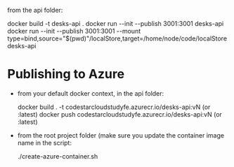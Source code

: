 from the api folder:

docker build -t desks-api .
docker run --init --publish 3001:3001 desks-api
docker run --init --publish 3001:3001 --mount type=bind,source="$(pwd)"/localStore,target=/home/node/code/localStore desks-api

# Publishing to Azure
* from your default docker context, in the api folder:

    docker build . -t codestarcloudstudyfe.azurecr.io/desks-api:vN (or :latest)
    docker push codestarcloudstudyfe.azurecr.io/desks-api:vN (or :latest)

* from the root project folder (make sure you update the container image name in the script:

    ./create-azure-container.sh
